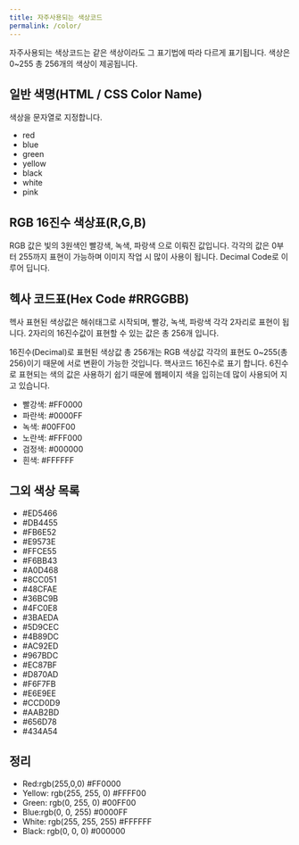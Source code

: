 ```yaml
---
title: 자주사용되는 색상코드
permalink: /color/
---
```


자주사용되는 색상코드는 같은 색상이라도 그 표기법에 따라 다르게 표기됩니다. 색상은 0~255 총 256개의 색상이 제공됩니다.

## 일반 색명(HTML / CSS Color Name)

색상을 문자열로 지정합니다.

- red
- blue
- green
- yellow
- black
- white
- pink

## RGB 16진수 색상표(R,G,B)

RGB 값은 빛의 3원색인 빨강색, 녹색, 파랑색 으로 이뤄진 값입니다. 각각의 값은 0부터 255까지 표현이 가능하며 이미지 작업 시 많이 사용이 됩니다. Decimal Code로 이루어 딥니다.

## 헥사 코드표(Hex Code #RRGGBB)

헥사 표현된 색상값은 해쉬태그로 시작되며, 빨강, 녹색, 파랑색 각각 2자리로 표현이 됩니다. 2자리의 16진수값이 표현할 수 있는 값은 총 256개 입니다.

16진수(Decimal)로 표현된 색상값 총 256개는 RGB 색상값 각각의 표현도 0~255(총 256)이기 때문에 서로 변환이 가능한 것입니다. 핵사코드 16진수로 표기 합니다. 6진수로 표현되는 색의 값은 사용하기 쉽기 때문에 웹페이지 색을 입히는데 많이 사용되어 지고 있습니다.

- 빨강색: #FF0000
- 파란색: #0000FF
- 녹색: #00FF00
- 노란색: #FFF000
- 검정색: #000000
- 흰색: #FFFFFF

## 그외 색상 목록

- #ED5466
- #DB4455
- #FB6E52
- #E9573E
- #FFCE55
- #F6BB43
- #A0D468
- #8CC051
- #48CFAE
- #36BC9B
- #4FC0E8
- #3BAEDA
- #5D9CEC
- #4B89DC
- #AC92ED
- #967BDC
- #EC87BF
- #D870AD
- #F6F7FB
- #E6E9EE
- #CCD0D9
- #AAB2BD
- #656D78
- #434A54

## 정리

- Red:rgb(255,0,0) #FF0000
- Yellow: rgb(255, 255, 0) #FFFF00
- Green: rgb(0, 255, 0) #00FF00
- Blue:rgb(0, 0, 255) #0000FF
- White: rgb(255, 255, 255) #FFFFFF
- Black: rgb(0, 0, 0) #000000

